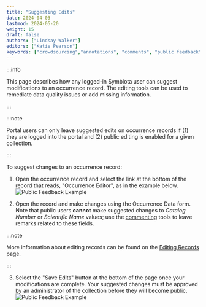 ```yaml
---
title: "Suggesting Edits"
date: 2024-04-03
lastmod: 2024-05-20
weight: 15
draft: false
authors: ["Lindsay Walker"]
editors: ["Katie Pearson"]
keywords: ["crowdsourcing","annotations", "comments", "public feedback"]
---
```


:::info

This page describes how any logged-in Symbiota user can suggest modifications to an occurrence record. The editing tools can be used to remediate data quality issues or add missing information.

:::

:::note

Portal users can only leave suggested edits on occurrence records if (1) they are logged into the portal and (2) public editing is enabled for a given collection.

:::

To suggest changes to an occurrence record:
1) Open the occurrence record and select the link at the bottom of the record that reads, "Occurrence Editor", as in the example below.
![Public Feedback Example](/img/publicfeedback.png)

2) Open the record and make changes using the Occurrence Data form. Note that public users **cannot** make suggested changes to _Catalog Number_ or _Scientific Name_ values; use the [commenting](/docs/User_Guide/Providing_Feedback/leaving_comments) tools to leave remarks related to these fields.

:::note

More information about editing records can be found on the [Editing Records](/docs/Editor_Guide/Editing_Searching_Records/) page.

:::

3) Select the "Save Edits" button at the bottom of the page once your modifications are complete. Your suggested changes must be approved by an administrator of the collection before they will become public. 
![Public Feedback Example](/img/publicfeedback_confirmation.png)